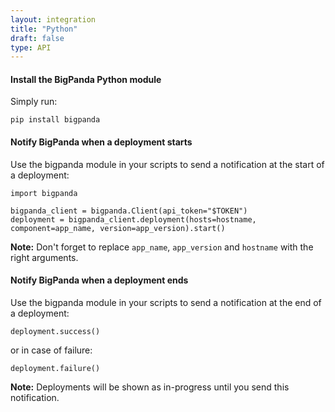 ```yaml
---
layout: integration 
title: "Python"
draft: false
type: API
---
```


#### Install the BigPanda Python module
Simply run:

    pip install bigpanda

<!-- section-separator -->

#### Notify BigPanda when a deployment starts
Use the bigpanda module in your scripts to send a notification at the start of a deployment:

    import bigpanda

    bigpanda_client = bigpanda.Client(api_token="$TOKEN")
    deployment = bigpanda_client.deployment(hosts=hostname, component=app_name, version=app_version).start()

**Note:** Don't forget to replace `app_name`, `app_version` and `hostname` with the right arguments.

<!-- section-separator -->

#### Notify BigPanda when a deployment ends
Use the bigpanda module in your scripts to send a notification at the end of a deployment:

    deployment.success()

or in case of failure:
    
    deployment.failure()

**Note:** Deployments will be shown as in-progress until you send this notification.
